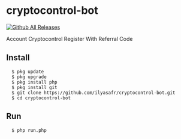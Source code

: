 # cryptocontrol-bot
[![Github All Releases](https://img.shields.io/github/downloads/ilyasafr/cryptocontrol-bot/total.svg)]()

Account Cryptocontrol Register With Referral Code

## Install
      $ pkg update
      $ pkg upgrade
      $ pkg install php
      $ pkg install git
      $ git clone https://github.com/ilyasafr/cryptocontrol-bot.git
      $ cd cryptocontrol-bot

## Run
      $ php run.php
